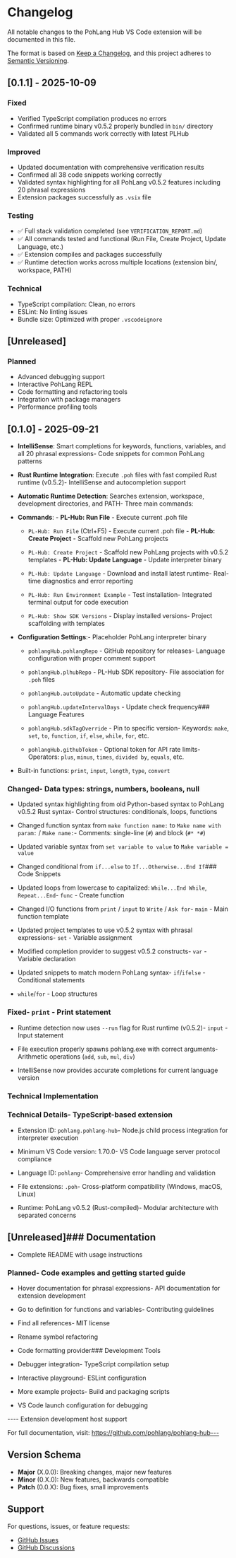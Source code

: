 # Changelog

All notable changes to the PohLang Hub VS Code extension will be documented in this file.

The format is based on [Keep a Changelog](https://keepachangelog.com/en/1.0.0/),
and this project adheres to [Semantic Versioning](https://semver.org/spec/v2.0.0.html).

## [0.1.1] - 2025-10-09

### Fixed
- Verified TypeScript compilation produces no errors
- Confirmed runtime binary v0.5.2 properly bundled in `bin/` directory
- Validated all 5 commands work correctly with latest PLHub

### Improved
- Updated documentation with comprehensive verification results
- Confirmed all 38 code snippets working correctly
- Validated syntax highlighting for all PohLang v0.5.2 features including 20 phrasal expressions
- Extension packages successfully as `.vsix` file

### Testing
- ✅ Full stack validation completed (see `VERIFICATION_REPORT.md`)
- ✅ All commands tested and functional (Run File, Create Project, Update Language, etc.)
- ✅ Extension compiles and packages successfully
- ✅ Runtime detection works across multiple locations (extension bin/, workspace, PATH)

### Technical
- TypeScript compilation: Clean, no errors
- ESLint: No linting issues
- Bundle size: Optimized with proper `.vscodeignore`

## [Unreleased]

### Planned
- Advanced debugging support
- Interactive PohLang REPL
- Code formatting and refactoring tools
- Integration with package managers
- Performance profiling tools

## [0.1.0] - 2025-09-21

- **IntelliSense**: Smart completions for keywords, functions, variables, and all 20 phrasal expressions- Code snippets for common PohLang patterns

- **Rust Runtime Integration**: Execute `.poh` files with fast compiled Rust runtime (v0.5.2)- IntelliSense and autocompletion support

- **Automatic Runtime Detection**: Searches extension, workspace, development directories, and PATH- Three main commands:

- **Commands**:  - **PL-Hub: Run File** - Execute current .poh file

  - `PL-Hub: Run File` (Ctrl+F5) - Execute current .poh file  - **PL-Hub: Create Project** - Scaffold new PohLang projects  

  - `PL-Hub: Create Project` - Scaffold new PohLang projects with v0.5.2 templates  - **PL-Hub: Update Language** - Update interpreter binary

  - `PL-Hub: Update Language` - Download and install latest runtime- Real-time diagnostics and error reporting

  - `PL-Hub: Run Environment Example` - Test installation- Integrated terminal output for code execution

  - `PL-Hub: Show SDK Versions` - Display installed versions- Project scaffolding with templates

- **Configuration Settings**:- Placeholder PohLang interpreter binary

  - `pohlangHub.pohlangRepo` - GitHub repository for releases- Language configuration with proper comment support

  - `pohlangHub.plhubRepo` - PL-Hub SDK repository- File association for `.poh` files

  - `pohlangHub.autoUpdate` - Automatic update checking

  - `pohlangHub.updateIntervalDays` - Update check frequency### Language Features

  - `pohlangHub.sdkTagOverride` - Pin to specific version- Keywords: `make`, `set`, `to`, `function`, `if`, `else`, `while`, `for`, etc.

  - `pohlangHub.githubToken` - Optional token for API rate limits- Operators: `plus`, `minus`, `times`, `divided by`, `equals`, etc.

- Built-in functions: `print`, `input`, `length`, `type`, `convert`

### Changed- Data types: strings, numbers, booleans, null

- Updated syntax highlighting from old Python-based syntax to PohLang v0.5.2 Rust syntax- Control structures: conditionals, loops, functions

- Changed function syntax from `make function name:` to `Make name with param:` / `Make name:`- Comments: single-line (`#`) and block (`#* *#`)

- Updated variable syntax from `set variable to value` to `Make variable = value`

- Changed conditional from `if...else` to `If...Otherwise...End If`### Code Snippets

- Updated loops from lowercase to capitalized: `While...End While`, `Repeat...End`- `func` - Create function

- Changed I/O functions from `print` / `input` to `Write` / `Ask for`- `main` - Main function template

- Updated project templates to use v0.5.2 syntax with phrasal expressions- `set` - Variable assignment

- Modified completion provider to suggest v0.5.2 constructs- `var` - Variable declaration

- Updated snippets to match modern PohLang syntax- `if`/`ifelse` - Conditional statements

- `while`/`for` - Loop structures

### Fixed- `print` - Print statement

- Runtime detection now uses `--run` flag for Rust runtime (v0.5.2)- `input` - Input statement

- File execution properly spawns pohlang.exe with correct arguments- Arithmetic operations (`add`, `sub`, `mul`, `div`)

- IntelliSense now provides accurate completions for current language version

### Technical Implementation

### Technical Details- TypeScript-based extension

- Extension ID: `pohlang.pohlang-hub`- Node.js child process integration for interpreter execution

- Minimum VS Code version: 1.70.0- VS Code language server protocol compliance

- Language ID: `pohlang`- Comprehensive error handling and validation

- File extensions: `.poh`- Cross-platform compatibility (Windows, macOS, Linux)

- Runtime: PohLang v0.5.2 (Rust-compiled)- Modular architecture with separated concerns



## [Unreleased]### Documentation

- Complete README with usage instructions

### Planned- Code examples and getting started guide

- Hover documentation for phrasal expressions- API documentation for extension development

- Go to definition for functions and variables- Contributing guidelines

- Find all references- MIT license

- Rename symbol refactoring

- Code formatting provider### Development Tools

- Debugger integration- TypeScript compilation setup

- Interactive playground- ESLint configuration

- More example projects- Build and packaging scripts

- VS Code launch configuration for debugging

---- Extension development host support



For full documentation, visit: https://github.com/pohlang/pohlang-hub---


## Version Schema

- **Major** (X.0.0): Breaking changes, major new features
- **Minor** (0.X.0): New features, backwards compatible
- **Patch** (0.0.X): Bug fixes, small improvements

## Support

For questions, issues, or feature requests:
- [GitHub Issues](https://github.com/pohlang/pohlang-hub/issues)
- [GitHub Discussions](https://github.com/pohlang/pohlang-hub/discussions)